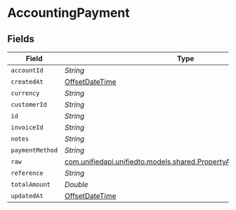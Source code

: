 # AccountingPayment


## Fields

| Field                                                                                                                      | Type                                                                                                                       | Required                                                                                                                   | Description                                                                                                                |
| -------------------------------------------------------------------------------------------------------------------------- | -------------------------------------------------------------------------------------------------------------------------- | -------------------------------------------------------------------------------------------------------------------------- | -------------------------------------------------------------------------------------------------------------------------- |
| `accountId`                                                                                                                | *String*                                                                                                                   | :heavy_minus_sign:                                                                                                         | N/A                                                                                                                        |
| `createdAt`                                                                                                                | [OffsetDateTime](https://docs.oracle.com/javase/8/docs/api/java/time/OffsetDateTime.html)                                  | :heavy_minus_sign:                                                                                                         | N/A                                                                                                                        |
| `currency`                                                                                                                 | *String*                                                                                                                   | :heavy_minus_sign:                                                                                                         | N/A                                                                                                                        |
| `customerId`                                                                                                               | *String*                                                                                                                   | :heavy_minus_sign:                                                                                                         | N/A                                                                                                                        |
| `id`                                                                                                                       | *String*                                                                                                                   | :heavy_minus_sign:                                                                                                         | N/A                                                                                                                        |
| `invoiceId`                                                                                                                | *String*                                                                                                                   | :heavy_minus_sign:                                                                                                         | N/A                                                                                                                        |
| `notes`                                                                                                                    | *String*                                                                                                                   | :heavy_minus_sign:                                                                                                         | N/A                                                                                                                        |
| `paymentMethod`                                                                                                            | *String*                                                                                                                   | :heavy_minus_sign:                                                                                                         | N/A                                                                                                                        |
| `raw`                                                                                                                      | [com.unifiedapi.unifiedto.models.shared.PropertyAccountingPaymentRaw](../../models/shared/PropertyAccountingPaymentRaw.md) | :heavy_minus_sign:                                                                                                         | N/A                                                                                                                        |
| `reference`                                                                                                                | *String*                                                                                                                   | :heavy_minus_sign:                                                                                                         | N/A                                                                                                                        |
| `totalAmount`                                                                                                              | *Double*                                                                                                                   | :heavy_minus_sign:                                                                                                         | N/A                                                                                                                        |
| `updatedAt`                                                                                                                | [OffsetDateTime](https://docs.oracle.com/javase/8/docs/api/java/time/OffsetDateTime.html)                                  | :heavy_minus_sign:                                                                                                         | N/A                                                                                                                        |